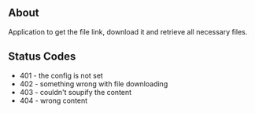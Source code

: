 ## About 

Application to get the file link, download it and retrieve all necessary files.


## Status Codes

-   401 - the config is not set
-   402 - something wrong with file downloading
-   403 - couldn't soupify the content
-   404 - wrong content